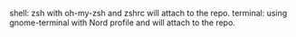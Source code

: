 shell: zsh with oh-my-zsh and zshrc will attach to the repo.
terminal: using gnome-terminal with Nord profile and will attach to the repo.
